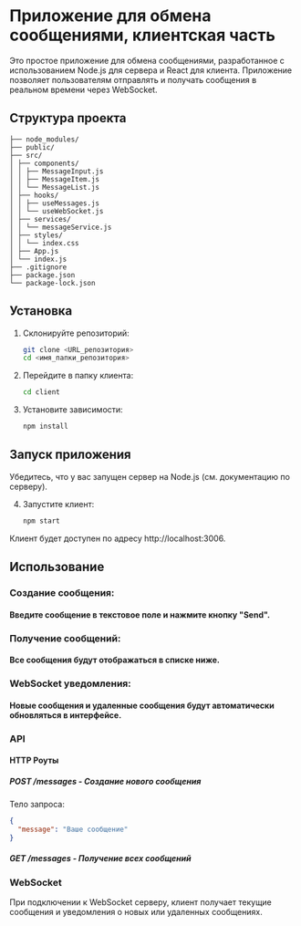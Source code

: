 # Приложение для обмена сообщениями, клиентская часть

Это простое приложение для обмена сообщениями, разработанное с использованием Node.js для сервера и React для клиента.
Приложение позволяет пользователям отправлять и получать сообщения в реальном времени через WebSocket.
## Структура проекта
```client/
├── node_modules/
├── public/
├── src/
│ ├── components/
│ │ ├── MessageInput.js
│ │ ├── MessageItem.js
│ │ └── MessageList.js
│ ├── hooks/
│ │ ├── useMessages.js
│ │ └── useWebSocket.js
│ ├── services/
│ │ └── messageService.js
│ ├── styles/
│ │ └── index.css
│ ├── App.js
│ └── index.js
├── .gitignore
├── package.json
└── package-lock.json
```

## Установка

1. Склонируйте репозиторий:
   ```bash
   git clone <URL_репозитория>
   cd <имя_папки_репозитория>
2. Перейдите в папку клиента:
    ```bash 
    cd client
3. Установите зависимости:
    ```bash 
    npm install

## Запуск приложения
Убедитесь, что у вас запущен сервер на Node.js (см. документацию по серверу).

4. Запустите клиент:
   ```bash 
   npm start
   
Клиент будет доступен по адресу http://localhost:3006.

## Использование
### Создание сообщения: 

#### Введите сообщение в текстовое поле и нажмите кнопку "Send".

### Получение сообщений:
#### Все сообщения будут отображаться в списке ниже.

### WebSocket уведомления:
#### Новые сообщения и удаленные сообщения будут автоматически обновляться в интерфейсе.

### API
#### HTTP Роуты

##### POST /messages - Создание нового сообщения
Тело запроса:

```json
{
  "message": "Ваше сообщение"
}
```
##### GET /messages - Получение всех сообщений

### WebSocket
При подключении к WebSocket серверу, клиент получает текущие сообщения и уведомления о новых или удаленных сообщениях.
